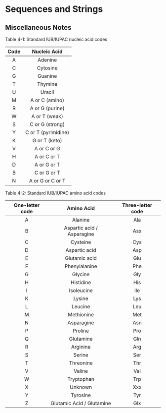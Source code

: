 # Sequences and Strings

## Miscellaneous Notes

Table 4-1: Standard IUB/IUPAC nucleic acid codes

| Code | Nucleic Acid |
|:----:|:------------:|
| A | Adenine |
| C | Cytosine|
| G | Guanine |
| T | Thymine |
| U | Uracil |
| M | A or C (amino)|
| R | A or G (purine)|
| W | A or T (weak) |
| S | C or G (strong) |
| Y | C or T (pyrimidine) |
| K | G or T (keto) |
| V | A or C or G |
| H | A or C or T |
| D | A or G or T |
| B | C or G or T |
| N | A or G or C or T |

Table 4-2: Standard IUB/IUPAC amino acid codes

| One-letter code | Amino Acid | Three-letter code |
|:---------------:|:----------:|:-----------------:|
| A | Alanine | Ala |
| B | Aspartic acid / Asparagine | Asx |
| C | Cysteine | Cys |
| D | Aspartic acid | Asp |
| E | Glutamic acid | Glu |
| F | Phenylalanine | Phe |
| G | Glycine       | Gly |
| H | Histidine     | His |
| I | Isoleucine    | Ile |
| K | Lysine        | Lys |
| L | Leucine       | Leu |
| M | Methionine    | Met |
| N | Asparagine    | Asn |
| P | Proline       | Pro |
| Q | Glutamine     | Gln |
| R | Arginine      | Arg |
| S | Serine        | Ser |
| T | Threonine     | Thr |
| V | Valine        | Val |
| W | Tryptophan    | Trp |
| X | Unknown       | Xxx |
| Y | Tyrosine      | Tyr |
| Z | Glutamic Acid / Glutamine | Glx |
